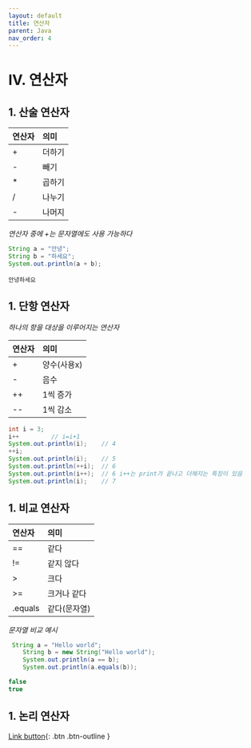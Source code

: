 ```yaml
---
layout: default
title: 연산자
parent: Java
nav_order: 4
---
```


# IV. 연산자 

## 1. 산술 연산자

| 연산자   | 의미    |
|:-------|:-------|
| +      | 더하기   |
| -      | 빼기    |
| *      | 곱하기   |
| /      | 나누기   |
| -      | 나머지   |

_연산자 중에 +는 문자열에도 사용 가능하다_
```java
String a = "안녕";
String b = "하세요";
System.out.println(a + b);
```
```
안녕하세요
```

## 1. 단항 연산자
_하나의 항을 대상을 이루어지는 연산자_

| 연산자   | 의미       |
|:-------|:----------|
| +      | 양수(사용x) |
| -      | 음수       |
| ++     | 1씩 증가   |
| --     | 1씩 감소   |

```java
int i = 3;
i++			// i=i+1
System.out.println(i);    // 4
++i;
System.out.println(i);    // 5
System.out.println(++i);  // 6
System.out.println(i++);  // 6 i++는 print가 끝나고 더해지는 특징이 있음
System.out.println(i);    // 7
```

## 1. 비교 연산자

| 연산자    | 의미       |
|:--------|:----------|
| ==      | 같다       |
| !=      | 같지 않다   |
| >       | 크다       |
| >=      | 크거나 같다  |
| .equals | 같다(문자열) |

_문자열 비교 예시_
```java
 String a = "Hello world";
    String b = new String("Hello world");
	System.out.println(a == b);
	System.out.println(a.equals(b));
```
```java
false
true
```

## 1. 논리 연산자




[Link button](https://opentutorials.org/course/1223/5331){: .btn .btn-outline }